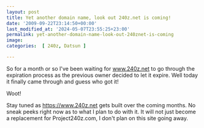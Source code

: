 ```yaml
---
layout: post
title: Yet another domain name, look out 240z.net is coming!
date: '2009-09-22T23:14:50+00:00'
last_modified_at: '2024-05-07T23:55:25+23:00'
permalink: yet-another-domain-name-look-out-240znet-is-coming
image: 
categories:  [ 240z, Datsun ]

---
```

So for a month or so I've been waiting for <a href="https://www.240z.net">www.240z.net</a> to go through the expiration process as the previous owner decided to let it expire. Well today it finally came through and guess who got it! 

Woot!

Stay tuned as <a href="https://www.240z.net">https://www.240z.net</a> gets built over the coming months. No sneak peeks right now as to what I plan to do with it. It will not just become a replacement for Project240z.com, I don't plan on this site going away.
 

